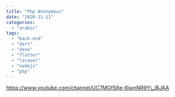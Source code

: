 ```yaml
---
title: "Php Anonymous"
date: "2020-11-11"
categories: 
  - "arabic"
tags: 
  - "back-end"
  - "dart"
  - "deno"
  - "flutter"
  - "laravel"
  - "nodejs"
  - "php"
---
```


https://www.youtube.com/channel/UC7MGfS6e-6iwnNR9Y\_iBJAA
